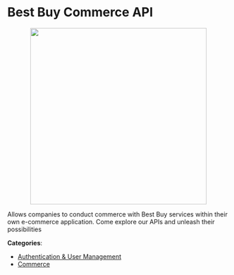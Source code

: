 # Best Buy Commerce API
<p align="center">
    <img width="400" src="https://raw.githubusercontent.com/apis-list/apis-list/apis/best-buy-commerce-api/logo_256x256.png" />
</p>

Allows companies to conduct commerce with Best Buy services within their own e-commerce application.  Come explore our APIs and unleash their possibilities



**Categories**:
- [Authentication & User Management](https://github.com/apis-list/apis-list#authentication-and-user-management)
- [Commerce](https://github.com/apis-list/apis-list#commerce)



